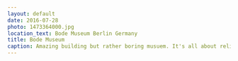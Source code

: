 ```yaml
---
layout: default
date: 2016-07-28
photo: 1473364000.jpg
location_text: Bode Museum Berlin Germany
title: Bode Museum
caption: Amazing building but rather boring musuem. It's all about religious items and coins.
---
```

